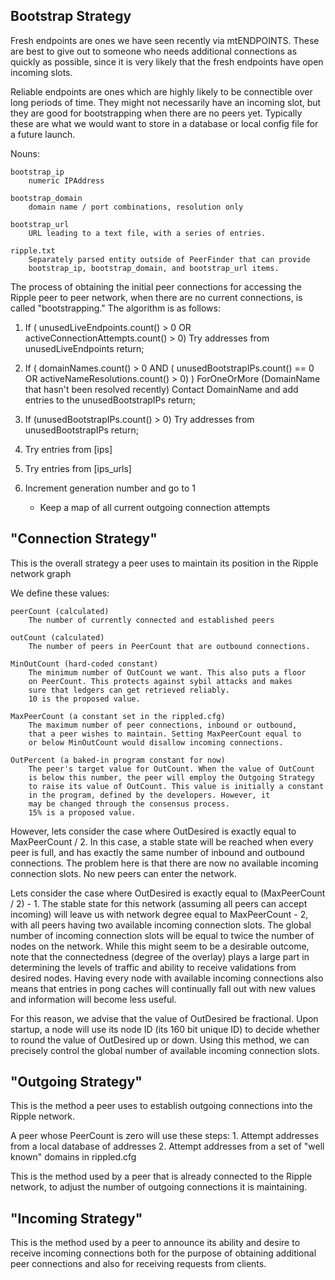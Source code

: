 ## Bootstrap Strategy

Fresh endpoints are ones we have seen recently via mtENDPOINTS.
These are best to give out to someone who needs additional
connections as quickly as possible, since it is very likely
that the fresh endpoints have open incoming slots.

Reliable endpoints are ones which are highly likely to be
connectible over long periods of time. They might not necessarily
have an incoming slot, but they are good for bootstrapping when
there are no peers yet. Typically these are what we would want
to store in a database or local config file for a future launch.

Nouns:

    bootstrap_ip
        numeric IPAddress
    
    bootstrap_domain
        domain name / port combinations, resolution only

    bootstrap_url
        URL leading to a text file, with a series of entries.

    ripple.txt
        Separately parsed entity outside of PeerFinder that can provide
        bootstrap_ip, bootstrap_domain, and bootstrap_url items.

The process of obtaining the initial peer connections for accessing the Ripple
peer to peer network, when there are no current connections, is called
"bootstrapping." The algorithm is as follows:

1. If (    unusedLiveEndpoints.count() > 0
        OR activeConnectionAttempts.count() > 0)
        Try addresses from unusedLiveEndpoints
        return;
2. If (    domainNames.count() > 0 AND (
               unusedBootstrapIPs.count() == 0
            OR activeNameResolutions.count() > 0) )
        ForOneOrMore (DomainName that hasn't been resolved recently)
            Contact DomainName and add entries to the unusedBootstrapIPs
        return;
3. If (unusedBootstrapIPs.count() > 0)
        Try addresses from unusedBootstrapIPs
        return;
4. Try entries from [ips]
5. Try entries from [ips_urls]
6. Increment generation number and go to 1

    - Keep a map of all current outgoing connection attempts

"Connection Strategy"
---------------------

This is the overall strategy a peer uses to maintain its position in the Ripple
network graph

We define these values:

    peerCount (calculated)
        The number of currently connected and established peers

    outCount (calculated)
        The number of peers in PeerCount that are outbound connections.

    MinOutCount (hard-coded constant)
        The minimum number of OutCount we want. This also puts a floor
        on PeerCount. This protects against sybil attacks and makes
        sure that ledgers can get retrieved reliably.
        10 is the proposed value.

    MaxPeerCount (a constant set in the rippled.cfg)
        The maximum number of peer connections, inbound or outbound,
        that a peer wishes to maintain. Setting MaxPeerCount equal to
        or below MinOutCount would disallow incoming connections.

    OutPercent (a baked-in program constant for now)
        The peer's target value for OutCount. When the value of OutCount
        is below this number, the peer will employ the Outgoing Strategy
        to raise its value of OutCount. This value is initially a constant
        in the program, defined by the developers. However, it
        may be changed through the consensus process.
        15% is a proposed value.

However, lets consider the case where OutDesired is exactly equal to MaxPeerCount / 2.
In this case, a stable state will be reached when every peer is full, and
has exactly the same number of inbound and outbound connections. The problem
here is that there are now no available incoming connection slots. No new
peers can enter the network.

Lets consider the case where OutDesired is exactly equal to (MaxPeerCount / 2) - 1.
The stable state for this network (assuming all peers can accept incoming) will
leave us with network degree equal to MaxPeerCount - 2, with all peers having two
available incoming connection slots. The global number of incoming connection slots
will be equal to twice the number of nodes on the network. While this might seem to
be a desirable outcome, note that the connectedness (degree of the overlay) plays
a large part in determining the levels of traffic and ability to receive validations
from desired nodes. Having every node with available incoming connections also
means that entries in pong caches will continually fall out with new values and
information will become less useful.

For this reason, we advise that the value of OutDesired be fractional. Upon startup,
a node will use its node ID (its 160 bit unique ID) to decide whether to round the
value of OutDesired up or down. Using this method, we can precisely control the
global number of available incoming connection slots.

"Outgoing Strategy"
-------------------

This is the method a peer uses to establish outgoing connections into the
Ripple network.

A peer whose PeerCount is zero will use these steps:
    1. Attempt addresses from a local database of addresses
    2. Attempt addresses from a set of "well known" domains in rippled.cfg


This is the method used by a peer that is already connected to the Ripple network,
to adjust the number of outgoing connections it is maintaining.


"Incoming Strategy"
------------------------------

This is the method used by a peer to announce its ability and desire to receive
incoming connections both for the purpose of obtaining additional peer connections
and also for receiving requests from clients.
